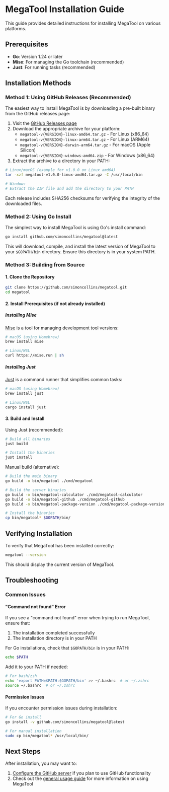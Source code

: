 # MegaTool Installation Guide

This guide provides detailed instructions for installing MegaTool on various platforms.

## Prerequisites

- **Go**: Version 1.24 or later
- **Mise**: For managing the Go toolchain (recommended)
- **Just**: For running tasks (recommended)

## Installation Methods

### Method 1: Using GitHub Releases (Recommended)

The easiest way to install MegaTool is by downloading a pre-built binary from the GitHub releases page:

1. Visit the [GitHub Releases page](https://github.com/simoncollins/megatool/releases)
2. Download the appropriate archive for your platform:
   - `megatool-v{VERSION}-linux-amd64.tar.gz` - For Linux (x86_64)
   - `megatool-v{VERSION}-linux-arm64.tar.gz` - For Linux (ARM64)
   - `megatool-v{VERSION}-darwin-arm64.tar.gz` - For macOS (Apple Silicon)
   - `megatool-v{VERSION}-windows-amd64.zip` - For Windows (x86_64)
3. Extract the archive to a directory in your PATH:

```bash
# Linux/macOS (example for v1.0.0 on Linux amd64)
tar -xzf megatool-v1.0.0-linux-amd64.tar.gz -C /usr/local/bin

# Windows
# Extract the ZIP file and add the directory to your PATH
```

Each release includes SHA256 checksums for verifying the integrity of the downloaded files.

### Method 2: Using Go Install

The simplest way to install MegaTool is using Go's install command:

```bash
go install github.com/simoncollins/megatool@latest
```

This will download, compile, and install the latest version of MegaTool to your `$GOPATH/bin` directory. Ensure this directory is in your system PATH.

### Method 3: Building from Source

#### 1. Clone the Repository

```bash
git clone https://github.com/simoncollins/megatool.git
cd megatool
```

#### 2. Install Prerequisites (if not already installed)

##### Installing Mise

[Mise](https://github.com/jdx/mise) is a tool for managing development tool versions:

```bash
# macOS (using Homebrew)
brew install mise

# Linux/WSL
curl https://mise.run | sh
```

##### Installing Just

[Just](https://github.com/casey/just) is a command runner that simplifies common tasks:

```bash
# macOS (using Homebrew)
brew install just

# Linux/WSL
cargo install just
```

#### 3. Build and Install

Using Just (recommended):

```bash
# Build all binaries
just build

# Install the binaries
just install
```

Manual build (alternative):

```bash
# Build the main binary
go build -o bin/megatool ./cmd/megatool

# Build the server binaries
go build -o bin/megatool-calculator ./cmd/megatool-calculator
go build -o bin/megatool-github ./cmd/megatool-github
go build -o bin/megatool-package-version ./cmd/megatool-package-version

# Install the binaries
cp bin/megatool* $GOPATH/bin/
```

## Verifying Installation

To verify that MegaTool has been installed correctly:

```bash
megatool --version
```

This should display the current version of MegaTool.

## Troubleshooting

### Common Issues

#### "Command not found" Error

If you see a "command not found" error when trying to run MegaTool, ensure that:

1. The installation completed successfully
2. The installation directory is in your PATH

For Go installations, check that `$GOPATH/bin` is in your PATH:

```bash
echo $PATH
```

Add it to your PATH if needed:

```bash
# For bash/zsh
echo 'export PATH=$PATH:$GOPATH/bin' >> ~/.bashrc  # or ~/.zshrc
source ~/.bashrc  # or ~/.zshrc
```

#### Permission Issues

If you encounter permission issues during installation:

```bash
# For Go install
go install -v github.com/simoncollins/megatool@latest

# For manual installation
sudo cp bin/megatool* /usr/local/bin/
```

## Next Steps

After installation, you may want to:

1. [Configure the GitHub server](github.md) if you plan to use GitHub functionality
2. Check out the [general usage guide](usage.md) for more information on using MegaTool
